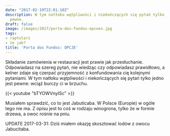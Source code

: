 ```yaml
---
date: "2017-02-19T22:01:10Z"
description: W tym natłoku wątpliwości i niekończących się pytań tylko jedno jest
  pewne.
draft: false
image: /images/2017/porta-dos-fundos-opcoes.jpg
tags:
- raptularz
- że jak?
title: 'Porta dos Fundos: OPCJE'
---
```


Składanie zamówienia w restauracji jest prawie jak przesłuchanie. Odpowiadasz na
szereg pytań, nie wiedząc czy odpowiadasz prawidłowo, a kelner zdaje się czerpać
przyjemność z konfundowania cię kolejnymi pytaniami. W tym natłoku wątpliwości i
niekończących się pytań tylko jedno jest pewne: wciąż burczy ci w brzuchu.

<!--more-->

{{< youtube "bTYOWVnyISc" >}}

Musiałem sprawdzić, co to jest Jabuticaba. W Polsce (Europie) w ogóle tego nie
ma. Z opisu jest to coś w rodzaju winogrona, tylko że w formie drzewa, a owoc
rośnie na pniu.

UPDATE 2017-03-31: Dziś miałem okazję skosztować lodów z owocu Jabucitaba.
